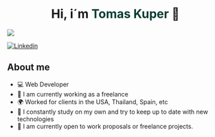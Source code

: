<div align="center">
<h1 align="center">Hi, i´m <span style="color: #0a3d33;"> Tomas Kuper </span>👋</h1>
</div>
<img src="https://mir-s3-cdn-cf.behance.net/project_modules/fs/8e3dca196100407.6619c06c320e5.png">

[![Linkedin](https://img.shields.io/badge/LinkedIn-0077B5?style=for-the-badge&logo=linkedin&logoColor=white)](https://www.linkedin.com/in/tomas-kuperman-19a5611b0/)

## About me
 
- 💻 Web Developer
- 🔭 I am currently working as a freelance
- 🌍 Worked for clients in the USA, Thailand, Spain, etc
- 🌱 I constantly study on my own and try to keep up to date with new technologies
- 💼 I am currently open to work proposals or freelance projects.
  
